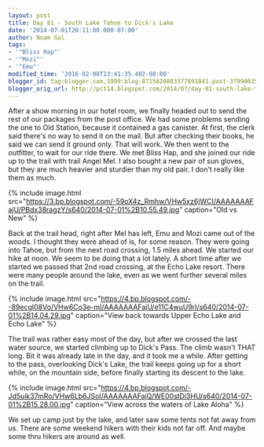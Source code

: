 ```yaml
---
layout: post
title: Day 81 - South Lake Tahoe to Dick's Lake
date: '2014-07-01T20:11:00.000-07:00'
author: Noam Gal
tags:
- '"Bliss Hap"'
- '"Mozi"'
- '"Emu"'
modified_time: '2016-02-08T13:41:35.402-08:00'
blogger_id: tag:blogger.com,1999:blog-8715620883377891841.post-379900353615659975
blogger_orig_url: http://pct14.blogspot.com/2014/07/day-81-south-lake-tahoe-to-dicks-lake.html
---
```


 After a show morning in our hotel room, we finally headed out to send the rest of our packages from the post
 office. We had some problems sending the one to Old Station, because it contained a gas canister. At first, the
 clerk said there's no way to send it on the mail. But after checking their books, he said we can send it ground
 only. That will work.
 We then went to the outfitter, to wait for our ride there. We met Bliss Hap, and she
 joined our ride up to the trail with trail Angel Mel. I also bought a new pair of sun gloves, but they are much
 heavier and sturdier than my old pair. I don't really like them as much.

 
{% include image.html src="https://3.bp.blogspot.com/-59oX4z_Rmhw/VHw5xz6jWCI/AAAAAAAFajU/PBdx38ragzY/s640/2014-07-01%2B10.55.49.jpg" caption="Old vs New" %}

 Back at the trail head, right after Mel has left, Emu and Mozi came out of the woods. I thought they were ahead of
 is, for some reason. They were going into Tahoe, but from the next road crossing, 1.5 miles ahead.
 We started
 our hike at noon. We seem to be doing that a lot lately. A short time after we started we passed that 2nd road
 crossing, at the Echo Lake resort. There were many people around the lake, even as we went further several miles on
 the trail.

 
{% include image.html src="https://4.bp.blogspot.com/--89ecgI08Vo/VHw6Co3e-mI/AAAAAAAFajU/e11C4wuU9rI/s640/2014-07-01%2B14.04.29.jpg" caption="View back towards Upper Echo Lake and Echo Lake" %}

 The trail was rather easy most of the day, but after we crossed the last water source, we started climbing up to
 Dick's Pass. The climb wasn't THAT long. Bit it was already late in the day, and it took me a while. After getting
 to the pass, overlooking Dick's Lake, the trail keeps going up for a short while, on the mountain side, before
 finally starting its descent to the lake.

 
{% include image.html src="https://4.bp.blogspot.com/-Jd5uik37mRo/VHw6Lb6JSoI/AAAAAAAFajQ/WE00stDi3HU/s640/2014-07-01%2B15.28.00.jpg" caption="View across the waters of Lake Aloha" %}

 We set up camp just by the lake, and later saw some tents not fat away from us. There are some weekend hikers with
 their kids not far off. And maybe some thru hikers are around as well.
